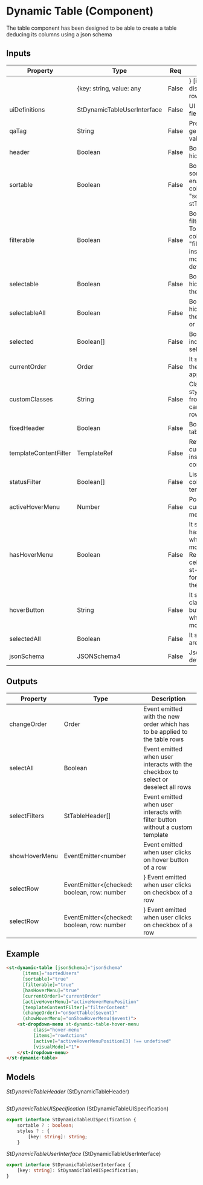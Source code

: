 # Dynamic Table (Component)

   The table component has been designed to be able to create a table deducing its columns using a json schema

## Inputs

| Property              | Type                        | Req   | Description                                                                                                                                                                   | Default         |
| --------------------- | --------------------------- | ----- | ----------------------------------------------------------------------------------------------------------------------------------------------------------------------------- | --------------- |
|                       | {key: string, value: any    | False | } [items=''] Item list displayed as table rows                                                                                                                                |                 |
| uiDefinitions         | StDynamicTableUserInterface | False | UI definition for each field                                                                                                                                                  | ''              |
| qaTag                 | String                      | False | Prefix used to generate the id values for qa tests                                                                                                                            | ''              |
| header                | Boolean                     | False | Boolean to show or hide the header                                                                                                                                            | true            |
| sortable              | Boolean                     | False | Boolean to make sortable the table, To enable sorting of columns use the new "sortable" field inside stTableHeader model                                                      | true            |
| filterable            | Boolean                     | False | Boolean to make filterable the table, To enable filtering of columns use the new "filterable" field inside stTableHeader model (necesary define filterConfig).                | false           |
| selectable            | Boolean                     | False | Boolean to show or hide a checkboxes in the first cell of rows                                                                                                                | false           |
| selectableAll         | Boolean                     | False | Boolean to show or hide a checkbox in the header to select or deselect all rows                                                                                               | false           |
| selected              | Boolean[]                   | False | Boolean list to indicate if a row is selected                                                                                                                                 | ''              |
| currentOrder          | Order                       | False | It specifies what is the current order applied to the table                                                                                                                   | ''              |
| customClasses         | String                      | False | Classes for adding styles to table tag from outside. These can be: separated-rows                                                                                             |                 |
| fixedHeader           | Boolean                     | False | Boolean to fix the table header                                                                                                                                               | false           |
| templateContentFilter | TemplateRef                 | False | Reference to paint a custom template inside popover content                                                                                                                   | undefined       |
| statusFilter          | Boolean[]                   | False | List of status filter by column, needed with templateContentFilter                                                                                                            |                 |
| activeHoverMenu       | Number                      | False | Position of the current active hover menu                                                                                                                                     |                 |
| hasHoverMenu          | Boolean                     | False | It specifies if a menu has to be displayed when user puts the mouse over the rows. Remember to add a cell with the selector st-table-row-hover for adding content to the menu |                 |
| hoverButton           | String                      | False | It specifies the icon class of the hover button displayed when user puts mouse over a row                                                                                     | 'icon-ellipsis' |
| selectedAll           | Boolean                     | False | It specifies if all rows are selected                                                                                                                                         |                 |
| jsonSchema            | JSONSchema4                 | False | Json schema to define its structure                                                                                                                                           |                 |

## Outputs

| Property      | Type                                           | Description                                                                         |
| ------------- | ---------------------------------------------- | ----------------------------------------------------------------------------------- |
| changeOrder   | Order                                          | Event emitted with the new order which has to be applied to the table rows          |
| selectAll     | Boolean                                        | Event emitted  when user interacts with the checkbox to select or deselect all rows |
| selectFilters | StTableHeader[]                                | Event emitted  when user interacts with filter button without a custom template     |
| showHoverMenu | EventEmitter&lt;number                         | Event emitted when user clicks on hover button of a row                             |
| selectRow     | EventEmitter&lt;{checked: boolean, row: number | }  Event emitted when user clicks on checkbox of a row                              |
| selectRow     | EventEmitter&lt;{checked: boolean, row: number | }  Event emitted when user clicks on checkbox of a row                              |

## Example


```html
<st-dynamic-table [jsonSchema]="jsonSchema"
      [items]="sortedUsers"
      [sortable]="true"
      [filterable]="true"
      [hasHoverMenu]="true"
      [currentOrder]="currentOrder"
      [activeHoverMenu]="activeHoverMenuPosition"
      [templateContentFilter]="filterContent"
      (changeOrder)="onSortTable($event)"
      (showHoverMenu)="onShowHoverMenu($event)">
    <st-dropdown-menu st-dynamic-table-hover-menu
          class="hover-menu"
          [items]="rowActions"
          [active]="activeHoverMenuPosition[3] !== undefined"
          [visualMode]="1">
    </st-dropdown-menu>
</st-dynamic-table>
```

## Models

*StDynamicTableHeader* (StDynamicTableHeader)

```typescript

```

*StDynamicTableUISpecification* (StDynamicTableUISpecification)

```typescript
export interface StDynamicTableUISpecification {
    sortable ? : boolean;
    styles ? : {
        [key: string]: string;
    }
```

*StDynamicTableUserInterface* (StDynamicTableUserInterface)

```typescript
export interface StDynamicTableUserInterface {
    [key: string]: StDynamicTableUISpecification;
}
```


